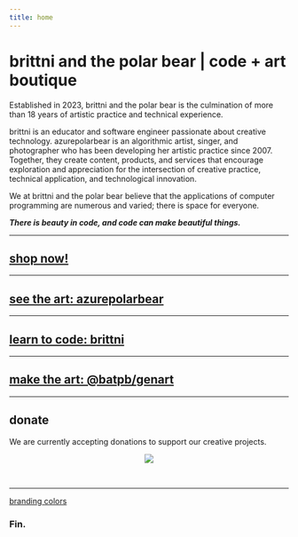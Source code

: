```yaml
---
title: home
---
```


# brittni and the polar bear | code + art boutique

Established in 2023, brittni and the polar bear is the culmination of more than 18 years of artistic practice and technical experience.

brittni is an educator and software engineer passionate about creative technology. azurepolarbear is an algorithmic artist, singer, and photographer who has been developing her artistic practice since 2007. Together, they create content, products, and services that encourage exploration and appreciation for the intersection of creative practice, technical application, and technological innovation.

We at brittni and the polar bear believe that the applications of computer programming are numerous and varied; there is space for everyone.

***There is beauty in code, and code can make beautiful things.***

----

## [shop now!](https://brittniandthepolarbear.com/)

----

## [see the art: azurepolarbear](https://azurepolarbear.github.io/)

----

## [learn to code: brittni](https://blwatkins.github.io/)

----

## [make the art: @batpb/genart](https://brittni-and-the-polar-bear.github.io/genart/)

----

## donate

We are currently accepting donations to support our creative projects.

<div style="text-align: center;">
  <p>
    <a href="https://www.buymeacoffee.com/brittniandthepolarbear"><img src="https://img.buymeacoffee.com/button-api/?text=Buy me a coffee&emoji=☕&slug=brittniandthepolarbear&button_colour=8828dc&font_colour=ffffff&font_family=Inter&outline_colour=ffffff&coffee_colour=FFDD00" /></a>
  </p>

  <p>
    <script type='text/javascript' src='https://storage.ko-fi.com/cdn/widget/Widget_2.js'></script><script type='text/javascript'>kofiwidget2.init('Support me on Ko-fi', '8828dc', 'O5O717Q6YA');kofiwidget2.draw();</script>
  </p>
<br/>
</div>

----

[branding colors](./branding/brand-palettes.md)

### Fin.
